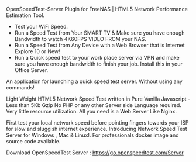 OpenSpeedTest-Server Plugin for FreeNAS | HTML5 Network Performance Estimation Tool.

 - Test your WiFi Speed.
 - Run a Speed Test from Your SMART TV & Make sure you have enough Bandwidth to watch 4K60FPS VIDEO FROM your NAS.
 - Run a Speed Test from Any Device with a Web Browser that is Internet Explore 10 or New! 
 - Run a Quick speed test to your work place server via VPN and make sure you have enough bandwidth to finish your job. Install this in your Office Server.

An application for launching a quick speed test server. Without using any commands!

Light Weight HTML5 Network Speed Test written in Pure Vanilla Javascript - Less than 5Kb Gzip
No PHP or any other Server side Language required. Very little resource utilization.
All you need is a Web Server Like Nginx.

First test your local network speed before pointing fingers towards your ISP for slow and sluggish internet experience. Introducing Network Speed Test Server for Windows , Mac & Linux!. For professionals docker image and source code available.

Download OpenSpeedTest Server : https://go.openspeedtest.com/Server

